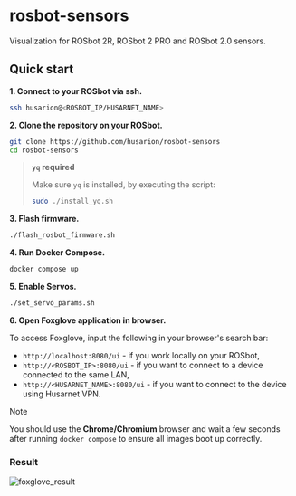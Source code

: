 # rosbot-sensors
Visualization for ROSbot 2R, ROSbot 2 PRO and ROSbot 2.0 sensors.

## Quick start

**1. Connect to your ROSbot via ssh.**

```bash title="user@device:~$"
ssh husarion@<ROSBOT_IP/HUSARNET_NAME>
```

**2. Clone the repository on your ROSbot.**

```bash title="husarion@husarion:~$"
git clone https://github.com/husarion/rosbot-sensors
cd rosbot-sensors
```

> **`yq` required**
>
> Make sure `yq` is installed, by executing the script:
>
> ```bash title="husarion@husarion:~$"
> sudo ./install_yq.sh
> ```

**3. Flash firmware.**

```bash title="husarion@husarion:~$"
./flash_rosbot_firmware.sh
```

**4. Run Docker Compose.**

```bash title="husarion@husarion:~/rosbot-xl-sensors$"
docker compose up
```

**5. Enable Servos.**

```bash title="husarion@husarion:~/rosbot-xl-sensors$"
./set_servo_params.sh
```

**6. Open Foxglove application in browser.**

To access Foxglove, input the following in your browser's search bar:

- `http://localhost:8080/ui` - if you work locally on your ROSbot,
- `http://<ROSBOT_IP>:8080/ui` - if you want to connect to a device connected to the same LAN,
- `http://<HUSARNET_NAME>:8080/ui` - if you want to connect to the device using Husarnet VPN.

> [!NOTE]
> You should use the **Chrome/Chromium** browser and wait a few seconds after running `docker compose` to ensure all images boot up correctly.

### Result

![foxglove_result](.docs/foxglove_result.gif)

